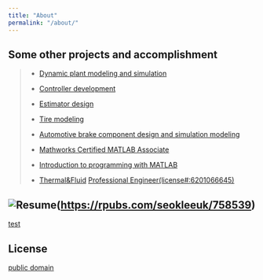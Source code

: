 ```yaml
---
title: "About"
permalink: "/about/"
---
```

## Some other projects and accomplishment

>- [Dynamic plant modeling and simulation](http://proceedings.asmedigitalcollection.asme.org/proceeding.aspx?articleid=1602706)
>
>- [Controller development](https://ieeexplore.ieee.org/document/4357200/?reload=true)
>
>- [Estimator design](https://drive.google.com/file/d/0B1duByb9ynfMYXJ5MVZaaFFlSUk/view)
>
>- [Tire modeling](https://drive.google.com/file/d/0B1duByb9ynfMby1BT2s4dHJnYUE/view)
>
>- [Automotive brake component design and simulation modeling](https://drive.google.com/file/d/0B-YBNZLEh-eSTGlkT2ZUb0d0bFE/view)
>
>- [Mathworks Certified MATLAB Associate](https://drive.google.com/open?id=0B-YBNZLEh-eSeEJhdWVpamRvejNvSjZQVXR6eEMtalM0Z1p3)
>
>- [Introduction to programming with MATLAB](https://www.coursera.org/account/accomplishments/certificate/E8S5C4QJPH8V)
>
>- [Thermal&Fluid](https://ncees.org/wp-content/uploads/PE-Mech_Thermal-Apr-2017.pdf)  [Professional Engineer(license#:6201066645)](https://account.ncees.org/rn/1659426-1032221-e6515b2)
>

## ![Resume](https://github.com/SeokLeeUS/seokleeus.github.io/blob/master/_images/Resume_Seok%20Lee.jpg)(https://rpubs.com/seokleeuk/758539)
[test](https://htmlpreview.github.io/?https://github.com/SeokLeeUS/seokleeus.github.io/blob/master/_images/Seok_Lee_Resume_R.html)

## License

[public domain](http://unlicense.org/)

